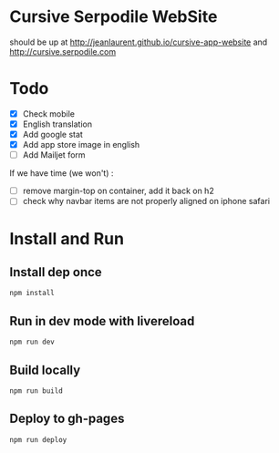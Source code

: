 # Cursive Serpodile WebSite

should be up at http://jeanlaurent.github.io/cursive-app-website and http://cursive.serpodile.com

# Todo

  * [X] Check mobile
  * [X] English translation
  * [X] Add google stat
  * [X] Add app store image in english
  * [ ] Add Mailjet form

If we have time (we won't) :

  * [ ] remove margin-top on container, add it back on h2
  * [ ] check why navbar items are not properly aligned on iphone safari

# Install and Run

## Install dep once
```
npm install
````

## Run in dev mode with livereload
```
npm run dev
```

## Build locally
```
npm run build
```

## Deploy to gh-pages
```
npm run deploy
````
